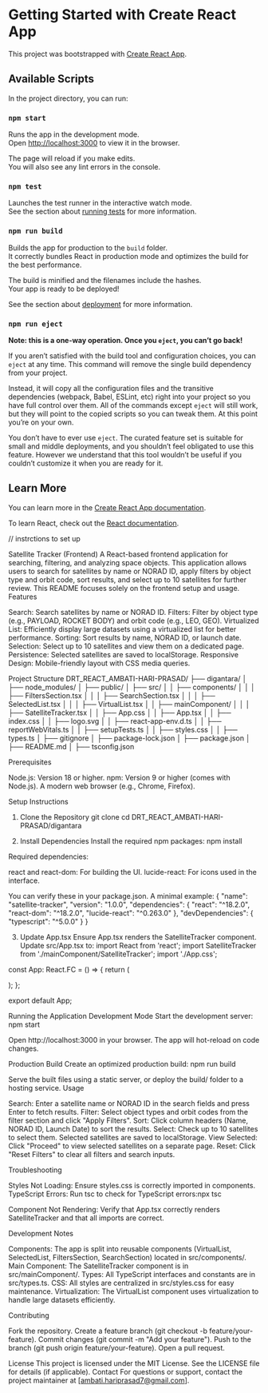 # Getting Started with Create React App

This project was bootstrapped with [Create React App](https://github.com/facebook/create-react-app).

## Available Scripts

In the project directory, you can run:

### `npm start`

Runs the app in the development mode.\
Open [http://localhost:3000](http://localhost:3000) to view it in the browser.

The page will reload if you make edits.\
You will also see any lint errors in the console.

### `npm test`

Launches the test runner in the interactive watch mode.\
See the section about [running tests](https://facebook.github.io/create-react-app/docs/running-tests) for more information.

### `npm run build`

Builds the app for production to the `build` folder.\
It correctly bundles React in production mode and optimizes the build for the best performance.

The build is minified and the filenames include the hashes.\
Your app is ready to be deployed!

See the section about [deployment](https://facebook.github.io/create-react-app/docs/deployment) for more information.

### `npm run eject`

**Note: this is a one-way operation. Once you `eject`, you can’t go back!**

If you aren’t satisfied with the build tool and configuration choices, you can `eject` at any time. This command will remove the single build dependency from your project.

Instead, it will copy all the configuration files and the transitive dependencies (webpack, Babel, ESLint, etc) right into your project so you have full control over them. All of the commands except `eject` will still work, but they will point to the copied scripts so you can tweak them. At this point you’re on your own.

You don’t have to ever use `eject`. The curated feature set is suitable for small and middle deployments, and you shouldn’t feel obligated to use this feature. However we understand that this tool wouldn’t be useful if you couldn’t customize it when you are ready for it.

## Learn More

You can learn more in the [Create React App documentation](https://facebook.github.io/create-react-app/docs/getting-started).

To learn React, check out the [React documentation](https://reactjs.org/).



// instrctions to set up

Satellite Tracker (Frontend)
A React-based frontend application for searching, filtering, and analyzing space objects. This application allows users to search for satellites by name or NORAD ID, apply filters by object type and orbit code, sort results, and select up to 10 satellites for further review. This README focuses solely on the frontend setup and usage.
Features

Search: Search satellites by name or NORAD ID.
Filters: Filter by object type (e.g., PAYLOAD, ROCKET BODY) and orbit code (e.g., LEO, GEO).
Virtualized List: Efficiently display large datasets using a virtualized list for better performance.
Sorting: Sort results by name, NORAD ID, or launch date.
Selection: Select up to 10 satellites and view them on a dedicated page.
Persistence: Selected satellites are saved to localStorage.
Responsive Design: Mobile-friendly layout with CSS media queries.

Project Structure
DRT_REACT_AMBATI-HARI-PRASAD/
├── digantara/
│   ├── node_modules/
│   ├── public/
│   ├── src/
│   │   ├── components/
│   │   │   ├── FiltersSection.tsx
│   │   │   ├── SearchSection.tsx
│   │   │   ├── SelectedList.tsx
│   │   │   ├── VirtualList.tsx
│   │   ├── mainComponent/
│   │   │   ├── SatelliteTracker.tsx
│   │   ├── App.css
│   │   ├── App.tsx
│   │   ├── index.css
│   │   ├── logo.svg
│   │   ├── react-app-env.d.ts
│   │   ├── reportWebVitals.ts
│   │   ├── setupTests.ts
│   │   ├── styles.css
│   │   ├── types.ts
│   ├── gitignore
│   ├── package-lock.json
│   ├── package.json
│   ├── README.md
│   ├── tsconfig.json

Prerequisites

Node.js: Version 18 or higher.
npm: Version 9 or higher (comes with Node.js).
A modern web browser (e.g., Chrome, Firefox).

Setup Instructions
1. Clone the Repository
git clone <repository-url>
cd DRT_REACT_AMBATI-HARI-PRASAD/digantara

2. Install Dependencies
Install the required npm packages:
npm install

Required dependencies:

react and react-dom: For building the UI.
lucide-react: For icons used in the interface.

You can verify these in your package.json. A minimal example:
{
  "name": "satellite-tracker",
  "version": "1.0.0",
  "dependencies": {
    "react": "^18.2.0",
    "react-dom": "^18.2.0",
    "lucide-react": "^0.263.0"
  },
  "devDependencies": {
    "typescript": "^5.0.0"
  }
}

3. Update App.tsx
Ensure App.tsx renders the SatelliteTracker component. Update src/App.tsx to:
import React from 'react';
import SatelliteTracker from './mainComponent/SatelliteTracker';
import './App.css';

const App: React.FC = () => {
  return (
    <div className="App">
      <SatelliteTracker />
    </div>
  );
};

export default App;

Running the Application
Development Mode
Start the development server:
npm start


Open http://localhost:3000 in your browser.
The app will hot-reload on code changes.

Production Build
Create an optimized production build:
npm run build

Serve the built files using a static server, or deploy the build/ folder to a hosting service.
Usage

Search: Enter a satellite name or NORAD ID in the search fields and press Enter to fetch results.
Filter: Select object types and orbit codes from the filter section and click "Apply Filters".
Sort: Click column headers (Name, NORAD ID, Launch Date) to sort the results.
Select: Check up to 10 satellites to select them. Selected satellites are saved to localStorage.
View Selected: Click "Proceed" to view selected satellites on a separate page.
Reset: Click "Reset Filters" to clear all filters and search inputs.

Troubleshooting

Styles Not Loading: Ensure styles.css is correctly imported in components.
TypeScript Errors: Run tsc to check for TypeScript errors:npx tsc


Component Not Rendering: Verify that App.tsx correctly renders SatelliteTracker and that all imports are correct.

Development Notes

Components: The app is split into reusable components (VirtualList, SelectedList, FiltersSection, SearchSection) located in src/components/.
Main Component: The SatelliteTracker component is in src/mainComponent/.
Types: All TypeScript interfaces and constants are in src/types.ts.
CSS: All styles are centralized in src/styles.css for easy maintenance.
Virtualization: The VirtualList component uses virtualization to handle large datasets efficiently.

Contributing

Fork the repository.
Create a feature branch (git checkout -b feature/your-feature).
Commit changes (git commit -m "Add your feature").
Push to the branch (git push origin feature/your-feature).
Open a pull request.

License
This project is licensed under the MIT License. See the LICENSE file for details (if applicable).
Contact
For questions or support, contact the project maintainer at [ambati.hariprasad7@gmail.com].
